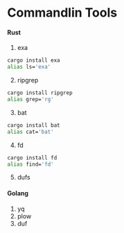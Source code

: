 # Commandlin Tools

#### Rust
1. exa
```bash
cargo install exa
alias ls='exa'
```

2. ripgrep
```bash
cargo install ripgrep
alias grep='rg'
```

3. bat
```bash
cargo install bat
alias cat='bat'
```

4. fd
```bash
cargo install fd
alias find='fd'
```

5. dufs

#### Golang
1. yq
2. plow
3. duf
